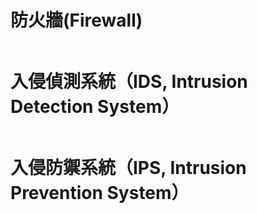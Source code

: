 # 防火牆(Firewall)
```

```
# 入侵偵測系統（IDS, Intrusion Detection System）
```

```

# 入侵防禦系統（IPS, Intrusion Prevention System）
```

```
